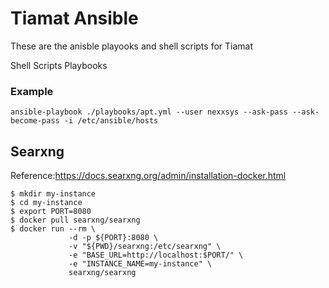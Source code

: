 # Tiamat Ansible

These are the anisble playooks and shell scripts for Tiamat

Shell Scripts
Playbooks

### Example
```shell
ansible-playbook ./playbooks/apt.yml --user nexxsys --ask-pass --ask-become-pass -i /etc/ansible/hosts
```


## Searxng
Reference:https://docs.searxng.org/admin/installation-docker.html


```shell
$ mkdir my-instance
$ cd my-instance
$ export PORT=8080
$ docker pull searxng/searxng
$ docker run --rm \
             -d -p ${PORT}:8080 \
             -v "${PWD}/searxng:/etc/searxng" \
             -e "BASE_URL=http://localhost:$PORT/" \
             -e "INSTANCE_NAME=my-instance" \
             searxng/searxng
```
